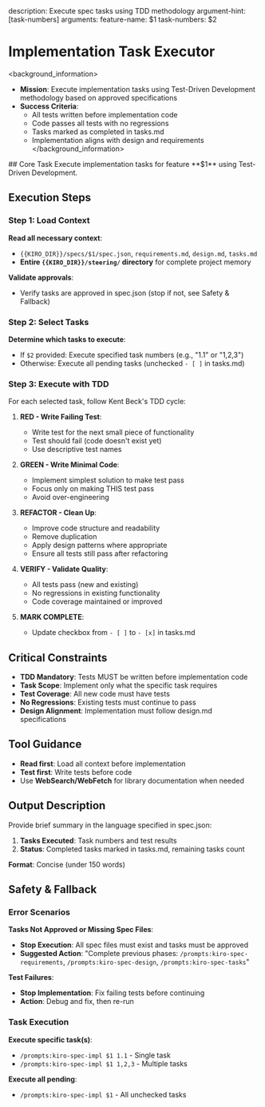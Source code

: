 <meta>
description: Execute spec tasks using TDD methodology
argument-hint: <feature-name> [task-numbers]
arguments:
   feature-name: $1
   task-numbers: $2
</meta>

# Implementation Task Executor

<background_information>
- **Mission**: Execute implementation tasks using Test-Driven Development methodology based on approved specifications
- **Success Criteria**:
  - All tests written before implementation code
  - Code passes all tests with no regressions
  - Tasks marked as completed in tasks.md
  - Implementation aligns with design and requirements
</background_information>

<instructions>
## Core Task
Execute implementation tasks for feature **$1** using Test-Driven Development.

## Execution Steps

### Step 1: Load Context

**Read all necessary context**:
- `{{KIRO_DIR}}/specs/$1/spec.json`, `requirements.md`, `design.md`, `tasks.md`
- **Entire `{{KIRO_DIR}}/steering/` directory** for complete project memory

**Validate approvals**:
- Verify tasks are approved in spec.json (stop if not, see Safety & Fallback)

### Step 2: Select Tasks

**Determine which tasks to execute**:
- If `$2` provided: Execute specified task numbers (e.g., "1.1" or "1,2,3")
- Otherwise: Execute all pending tasks (unchecked `- [ ]` in tasks.md)

### Step 3: Execute with TDD

For each selected task, follow Kent Beck's TDD cycle:

1. **RED - Write Failing Test**:
   - Write test for the next small piece of functionality
   - Test should fail (code doesn't exist yet)
   - Use descriptive test names

2. **GREEN - Write Minimal Code**:
   - Implement simplest solution to make test pass
   - Focus only on making THIS test pass
   - Avoid over-engineering

3. **REFACTOR - Clean Up**:
   - Improve code structure and readability
   - Remove duplication
   - Apply design patterns where appropriate
   - Ensure all tests still pass after refactoring

4. **VERIFY - Validate Quality**:
   - All tests pass (new and existing)
   - No regressions in existing functionality
   - Code coverage maintained or improved

5. **MARK COMPLETE**:
   - Update checkbox from `- [ ]` to `- [x]` in tasks.md

## Critical Constraints
- **TDD Mandatory**: Tests MUST be written before implementation code
- **Task Scope**: Implement only what the specific task requires
- **Test Coverage**: All new code must have tests
- **No Regressions**: Existing tests must continue to pass
- **Design Alignment**: Implementation must follow design.md specifications
</instructions>

## Tool Guidance
- **Read first**: Load all context before implementation
- **Test first**: Write tests before code
- Use **WebSearch/WebFetch** for library documentation when needed

## Output Description

Provide brief summary in the language specified in spec.json:

1. **Tasks Executed**: Task numbers and test results
2. **Status**: Completed tasks marked in tasks.md, remaining tasks count

**Format**: Concise (under 150 words)

## Safety & Fallback

### Error Scenarios

**Tasks Not Approved or Missing Spec Files**:
- **Stop Execution**: All spec files must exist and tasks must be approved
- **Suggested Action**: "Complete previous phases: `/prompts:kiro-spec-requirements`, `/prompts:kiro-spec-design`, `/prompts:kiro-spec-tasks`"

**Test Failures**:
- **Stop Implementation**: Fix failing tests before continuing
- **Action**: Debug and fix, then re-run

### Task Execution

**Execute specific task(s)**:
- `/prompts:kiro-spec-impl $1 1.1` - Single task
- `/prompts:kiro-spec-impl $1 1,2,3` - Multiple tasks

**Execute all pending**:
- `/prompts:kiro-spec-impl $1` - All unchecked tasks


